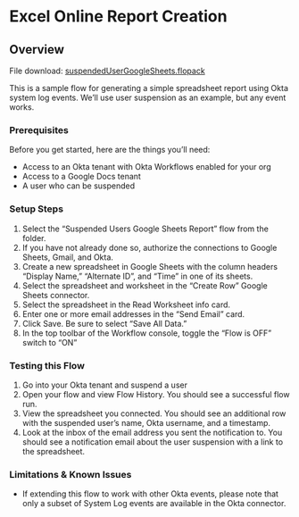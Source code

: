 # Excel Online Report Creation


## Overview

File download: [suspendedUserGoogleSheets.flopack](https://drive.google.com/file/d/1TeIlTQeKu1XYfoiFIaAH_o-heUQRmj5k/view?usp=sharing)

This is a sample flow for generating a simple spreadsheet report using Okta system log events. We’ll use user suspension as an example, but any event works.

### Prerequisites

Before you get started, here are the things you’ll need:

*   Access to an Okta tenant with Okta Workflows enabled for your org 
*   Access to a Google Docs tenant
*   A user who can be suspended

### Setup Steps

1. Select the “Suspended Users Google Sheets Report” flow from the folder.
2. If you have not already done so, authorize the connections to Google Sheets, Gmail, and Okta. 
3. Create a new spreadsheet in Google Sheets with the column headers “Display Name,”	“Alternate ID”, and “Time” in one of its sheets.
4. Select the spreadsheet and worksheet in the “Create Row” Google Sheets connector. 
5. Select the spreadsheet in the Read Worksheet info card.
6. Enter one or more email addresses in the “Send Email” card.
7. Click Save. Be sure to select “Save All Data.”
8. In the top toolbar of the Workflow console, toggle the “Flow is OFF” switch to “ON” 

### Testing this Flow

1. Go into your Okta tenant and suspend a user    
2. Open your flow and view Flow History. You should see a successful flow run.
3. View the spreadsheet you connected. You should see an additional row with the suspended user’s name, Okta username, and a timestamp.
4. Look at the inbox of the email address you sent the notification to. You should see a notification email about the user suspension with a link to the spreadsheet.

### Limitations & Known Issues

*   If extending this flow to work with other Okta events, please note that only a subset of System Log events are available in the Okta connector.

